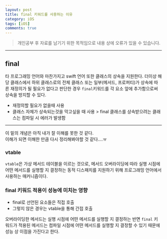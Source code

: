 ```yaml
---
layout: post
title: final 키워드를 사용하는 이유
category: iOS
tags: [iOS]
comments: true
---
```


> 개인공부 후 자료를 남기기 위한 목적임으로 내용 상에 오류가 있을 수 있습니다.    

<hr>

## final

타 프로그래밍 언어와 마찬가지고 swift 언어 또한 클래스의 상속을 지원한다. 더이상 해당 클래스에서 하위 클래스로의 전체 클래스 또는 일부(메서드, 프로퍼티)가 상속에 따른 재정의가 될 필요가 없다고 판단한 경우 `final`키워드를 각 요소 앞에 추가함으로써 상속을 방지할 수 있다.

- 재정의할 필요가 없을때 사용
- 클래스 자체가 상속되는것을 막고싶을 때 사용 > final 클래스를 상속받으려는 클래스는 컴파일 시 에러가 발생함 

---
이 밑의 개념은 아직 내가 잘 이해를 못한 것 같다. <br>
이해가 되면 이해한 만큼 다시 정리해봐야할 것 같다....ㅠ


### vtable

`vtable`은 가상 메서드 테이블을 이르는 것으로, 메서드 오버라이딩에 따라 실행 시점에 어떤 메서드를 실행할 지 결정하는 동적 디스패치를 지원하기 위해 프로그래밍 언어에서 사용하는 매커니즘이다.

### final 키워드 적용이 성능에 미치는 영향

- final로 선언된 요소들은 직접 호출
- 그렇지 않은 경우는 vtable을 통해 간접 호출

오버라이딩한 메서드는 실행 시점에 어떤 메서드를 실행할 지 결정하는 반면 `final` 키워드가 적용된 메서드는 컴파일 시점에 어떤 메서드를 실행할 지 결정할 수 있기 때문에 성능 상 이점을 가진다고 한다.
